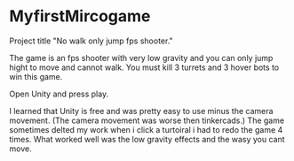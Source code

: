 # MyfirstMircogame
Project title "No walk only jump fps shooter."

The game is an fps shooter with very low gravity and you can only jump hight to move and cannot walk. You must kill 3 turrets and 3 hover bots to win this game.

Open Unity and press play.

I learned that Unity is free and was pretty easy to use minus the camera movement. (The camera movement was worse then tinkercads.) The game sometimes delted my work when i click a turtoiral i had to redo the game 4 times. What worked well was the low gravity effects and the wasy you cant move.
